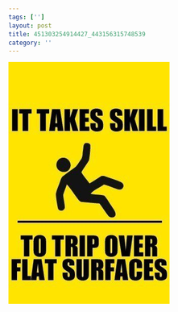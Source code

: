 ```yaml
---
tags: ['']
layout: post
title: 451303254914427_443156315748539
category: ''
---
```

![451303254914427_443156315748539](/uploads/2012-11-26-451303254914427_443156315748539.jpg)
